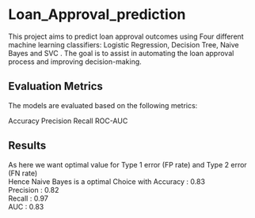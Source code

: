 # Loan_Approval_prediction

This project aims to predict loan approval outcomes using Four different machine learning classifiers: Logistic Regression, Decision Tree,  Naive Bayes and SVC . 
The goal is to assist in automating the loan approval process and improving decision-making.

## Evaluation Metrics
The models are evaluated based on the following metrics:

Accuracy
Precision
Recall
ROC-AUC

## Results 
As here we want optimal value for Type 1 error (FP rate) and Type 2 error (FN rate)  
Hence Naive Bayes is a optimal Choice with 
Accuracy : 0.83  
Precision : 0.82  
Recall : 0.97   
AUC : 0.83    

